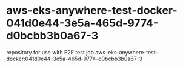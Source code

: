 # aws-eks-anywhere-test-docker-041d0e44-3e5a-465d-9774-d0bcbb3b0a67-3
repository for use with E2E test job aws-eks-anywhere-test-docker:041d0e44-3e5a-465d-9774-d0bcbb3b0a67-3
